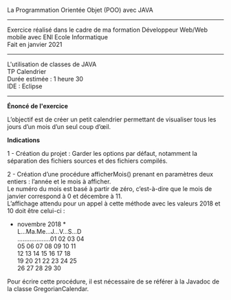 La Programmation Orientée Objet (POO) avec JAVA   
*******************************************
Exercice réalisé dans le cadre de ma formation Développeur Web/Web mobile avec ENI Ecole Informatique  
Fait en janvier 2021  
*******************************************
L'utilisation de classes de JAVA  
TP Calendrier   
Durée estimée : 1 heure 30   
IDE : Eclipse  
*******************************************
__Énoncé de l'exercice__

L’objectif est de créer un petit calendrier permettant de visualiser tous les jours d’un mois
d’un seul coup d’œil.  

__Indications__  

1 - Création du projet :
Garder les options par défaut, notamment la séparation des fichiers sources et des
fichiers compilés.  

2 - Création d’une procédure afficherMois() prenant en paramètres deux entiers : l’année et le mois à afficher.  
Le numéro du mois est basé à partir de zéro, c’est-à-dire que le mois de janvier correspond à 0 et décembre à 11.   
L’affichage attendu pour un appel à cette méthode avec les valeurs 2018 et 10 doit être celui-ci :  

* novembre 2018 *    
L...Ma.Me...J...V...S...D  
...................01 02 03 04  
05 06 07 08 09 10 11  
12 13 14 15 16 17 18  
19 20 21 22 23 24 25  
26 27 28 29 30  

Pour écrire cette procédure, il est nécessaire de se référer à la Javadoc de la classe
GregorianCalendar.
